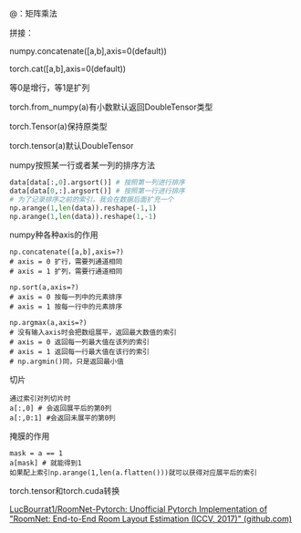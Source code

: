 

@：矩阵乘法

拼接：

numpy.concatenate([a,b],axis=0(default))

torch.cat([a,b],axis=0(default))

等0是增行，等1是扩列



torch.from_numpy(a)有小数默认返回DoubleTensor类型

torch.Tensor(a)保持原类型

torch.tensor(a)默认DoubleTensor



numpy按照某一行或者某一列的排序方法

```python
data[data[:,0].argsort()] # 按照第一列进行排序
data[data[0,:].argsort()] # 按照第一行进行排序
# 为了记录排序之前的索引，我会在数据后面扩充一个
np.arange(1,len(data)).reshape(-1,1)
np.arange(1,len(data)).reshape(1,-1)
```



numpy种各种axis的作用

```
np.concatenate([a,b],axis=?)
# axis = 0 扩行，需要列通道相同
# axis = 1 扩列，需要行通道相同

np.sort(a,axis=?)
# axis = 0 按每一列中的元素排序
# axis = 1 按每一行中的元素排序

np.argmax(a,axis=?)
# 没有输入axis时会把数组展平，返回最大数值的索引
# axis = 0 返回每一列最大值在该列的索引
# axis = 1 返回每一行最大值在该行的索引
# np.argmin()同，只是返回最小值
```



切片

```
通过索引对列切片时
a[:,0] # 会返回展平后的第0列
a[:,0:1] #会返回未展平的第0列
```



掩膜的作用

```
mask = a == 1
a[mask] # 就能得到1
如果配上索引np.arange(1,len(a.flatten()))就可以获得对应展平后的索引
```



torch.tensor和torch.cuda转换

[LucBourrat1/RoomNet-Pytorch: Unofficial Pytorch Implementation of "RoomNet: End-to-End Room Layout Estimation (ICCV, 2017)" (github.com)](https://github.com/LucBourrat1/RoomNet-Pytorch)

